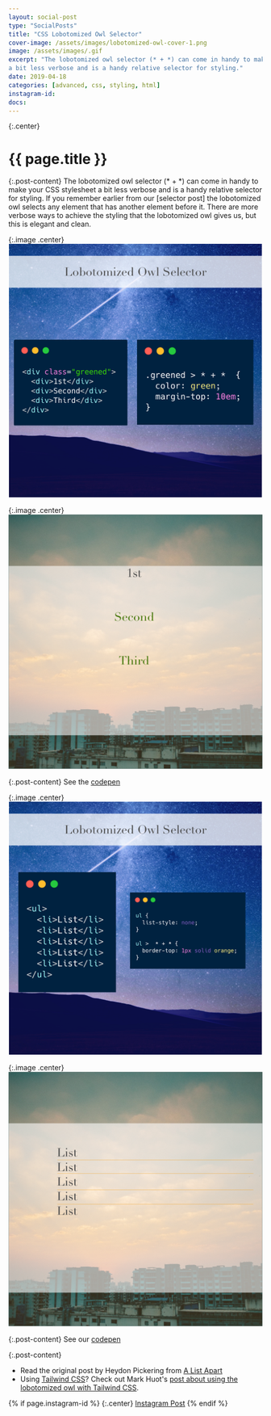 ```yaml
---
layout: social-post
type: "SocialPosts"
title: "CSS Lobotomized Owl Selector"
cover-image: /assets/images/lobotomized-owl-cover-1.png
image: /assets/images/.gif
excerpt: "The lobotomized owl selector (* + *) can come in handy to make your CSS stylesheet 
a bit less verbose and is a handy relative selector for styling."
date: 2019-04-18
categories: [advanced, css, styling, html]
instagram-id: 
docs: 
---
```

{:.center}
# {{ page.title }}

{:.post-content}
The lobotomized owl selector (* + *) can come in handy to make your CSS stylesheet 
a bit less verbose and is a handy relative selector for styling. If you remember 
earlier from our [selector post] the lobotomized owl selects any element that has 
another element before it. There are more verbose ways to achieve the styling 
that the lobotomized owl gives us, but this is elegant and clean. 

{:.image .center}
![first-example](/assets/images/lobotomized-owl-cover-1.png)

{:.image .center}
![first-example-result](/assets/images/lobotomized-owl-result-cover-1.png)

{:.post-content}
See the <a href="https://codepen.io/the_dev_diaries/pen/PgRbwG" target="_blank">codepen</a>

{:.image .center}
![second-example](/assets/images/lobotomized-owl-cover-2.png)

{:.image .center}
![second-example-result](/assets/images/lobotomized-owl-example-cover-2.png)

{:.post-content}
See our <a href="https://codepen.io/the_dev_diaries/pen/XQENdo" target="_blank">codepen</a>

{:.post-content}
* Read the original post by Heydon Pickering from <a href="http://alistapart.com/article/axiomatic-css-and-lobotomized-owls/" target="_blank">A List Apart</a>
* Using <a href="https://tailwindcss.com/docs/what-is-tailwind/" target="_blank">Tailwind CSS</a>? 
Check out Mark Huot's <a href="https://www.markhuot.com/2019/01/01/tailwindcss-owl" target="_blank">post
about using the lobotomized owl with Tailwind CSS</a>.

{% if page.instagram-id %}
{:.center}
<a class="insta-link" href="https://www.instagram.com/p/{{page.instagram-id}}" target="_blank">Instagram Post</a>
{% endif %}
